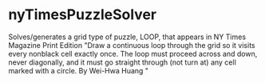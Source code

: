 # nyTimesPuzzleSolver
Solves/generates a grid type of puzzle, LOOP, that appears in NY Times Magazine Print Edition
"Draw a continuous loop through the grid so it visits every nonblack cell exactly once. The loop must proceed across and down, never diagonally, and it must go straight through (not turn at) any cell marked with a circle. By Wei-Hwa Huang "
